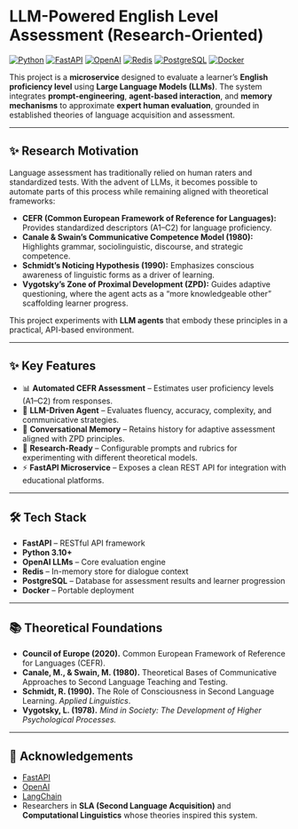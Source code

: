 # LLM-Powered English Level Assessment (Research-Oriented)

[![Python](https://img.shields.io/badge/python-3.10%2B-yellow)](https://www.python.org/)
[![FastAPI](https://img.shields.io/badge/FastAPI-🚀-teal)](https://fastapi.tiangolo.com/)
[![OpenAI](https://img.shields.io/badge/LLM-OpenAI-ff69b4)](https://openai.com/)
[![Redis](https://img.shields.io/badge/Redis-memory-orange)](https://redis.io/)
[![PostgreSQL](https://img.shields.io/badge/PostgreSQL-persistent-blue)](https://www.postgresql.org/)
[![Docker](https://img.shields.io/badge/docker-ready-blue)](https://www.docker.com/)

This project is a **microservice** designed to evaluate a learner’s **English proficiency level** using **Large Language Models (LLMs)**.
The system integrates **prompt-engineering**, **agent-based interaction**, and **memory mechanisms** to approximate **expert human evaluation**, grounded in established theories of language acquisition and assessment.

---

## ✨ Research Motivation

Language assessment has traditionally relied on human raters and standardized tests. With the advent of LLMs, it becomes possible to automate parts of this process while remaining aligned with theoretical frameworks:

- **CEFR (Common European Framework of Reference for Languages):** Provides standardized descriptors (A1–C2) for language proficiency.
- **Canale & Swain’s Communicative Competence Model (1980):** Highlights grammar, sociolinguistic, discourse, and strategic competence.
- **Schmidt’s Noticing Hypothesis (1990):** Emphasizes conscious awareness of linguistic forms as a driver of learning.
- **Vygotsky’s Zone of Proximal Development (ZPD):** Guides adaptive questioning, where the agent acts as a “more knowledgeable other” scaffolding learner progress.

This project experiments with **LLM agents** that embody these principles in a practical, API-based environment.

---

## ✨ Key Features

- 📊 **Automated CEFR Assessment** – Estimates user proficiency levels (A1–C2) from responses.
- 🤖 **LLM-Driven Agent** – Evaluates fluency, accuracy, complexity, and communicative strategies.
- 🧠 **Conversational Memory** – Retains history for adaptive assessment aligned with ZPD principles.
- 🧩 **Research-Ready** – Configurable prompts and rubrics for experimenting with different theoretical models.
- ⚡ **FastAPI Microservice** – Exposes a clean REST API for integration with educational platforms.

---

## 🛠️ Tech Stack

- **FastAPI** – RESTful API framework
- **Python 3.10+**
- **OpenAI LLMs** – Core evaluation engine
- **Redis** – In-memory store for dialogue context
- **PostgreSQL** – Database for assessment results and learner progression
- **Docker** – Portable deployment

---

## 📚 Theoretical Foundations

- **Council of Europe (2020).** Common European Framework of Reference for Languages (CEFR).
- **Canale, M., & Swain, M. (1980).** Theoretical Bases of Communicative Approaches to Second Language Teaching and Testing.
- **Schmidt, R. (1990).** The Role of Consciousness in Second Language Learning. _Applied Linguistics_.
- **Vygotsky, L. (1978).** _Mind in Society: The Development of Higher Psychological Processes._

---

## 🌟 Acknowledgements

- [FastAPI](https://fastapi.tiangolo.com/)
- [OpenAI](https://openai.com/)
- [LangChain](https://www.langchain.com/)
- Researchers in **SLA (Second Language Acquisition)** and **Computational Linguistics** whose theories inspired this system.
